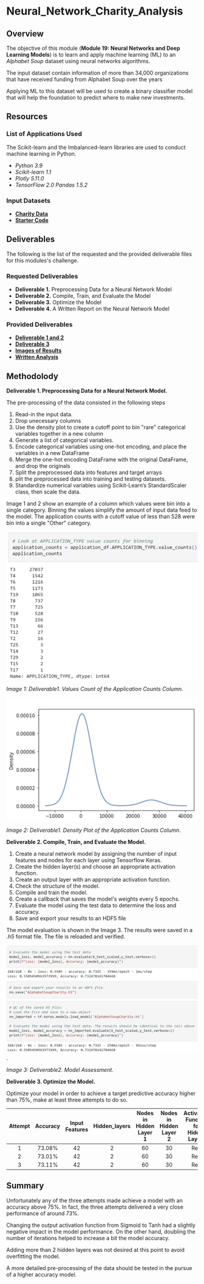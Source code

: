# Neural_Network_Charity_Analysis

## Overview

The objective of this module (**Module 19: Neural Networks and Deep Learning Models**) is to learn and apply machine learning (ML) to an _Alphabet Soup_ dataset using neural networks algorithms.

The input dataset contain information of more than 34,000 organizations that have received funding from Alphabet Soup over the years

Applying ML to this dataset will be used to create a binary classifier model that will help the foundation to predict where to make new investments.

## Resources

### List of Applications Used

The Scikit-learn and the Imbalanced-learn libraries are used to conduct machine learning in Python.

- _Python 3.9_
- _Scikit-learn 1.1_
- _Plotly 5.11.0_
- _TensorFlow 2.0_
  _Pandas 1.5.2_

### Input Datasets

- **[Charity Data](./Resources/charity_data.csv)**
- **[Starter Code](https://static.bc-edx.com/data/do-v1/m19/starter/Starter_Code.zip)**

## Deliverables

The following is the list of the requested and the provided deliverable files for this modules's challenge.

### Requested Deliverables

- **Deliverable 1.** Preprocessing Data for a Neural Network Model
- **Deliverable 2.** Compile, Train, and Evaluate the Model
- **Deliverable 3.** Optimize the Model
- **Deliverable 4.** A Written Report on the Neural Network Model

### Provided Deliverables

- **[Deliverable 1 and 2](./Deliverables_1_2/)**
- **[Deliverable 3](./Deliverable_3/)**
- **[Images of Results](./Images/)**
- **[Written Analysis](./README.md)**

## Methodolody

**Deliverable 1. Preprocessing Data for a Neural Network Model.**

The pre-processing of the data consisted in the following steps

1. Read-in the input data.
2. Drop unecessary columns
3. Use the density plot to create a cutoff point to bin "rare" categorical variables together in a new column
4. Generate a list of categorical variables.
5. Encode categorical variables using one-hot encoding, and place the variables in a new DataFrame
6. Merge the one-hot encoding DataFrame with the original DataFrame, and drop the originals
7. Split the preprocessed data into features and target arrays
8. plit the preprocessed data into training and testing datasets.
9. Standardize numerical variables using Scikit-Learn’s StandardScaler class, then scale the data.

Image 1 and 2 show an example of a column which values were bin into a single category. Binning the values simplify the amount of input data feed to the model. The application counts with a cutoff value of less than 528 were bin into a single "Other" category.

![Deliverable 1: Column to Bin](./Images/Deliverable1_Application_Counts_Value_Counts.png)

_Image 1: Deliverable1. Values Count of the Application Counts Column_.

![Deliverable 1: Application Counts Density Plot](./Images/Deliverable1_DensityPlot_Application_Counts.png)

_Image 2: Deliverable1. Density Plot of the Application Counts Column_.

**Deliverable 2. Compile, Train, and Evaluate the Model.**

1. Create a neural network model by assigning the number of input features and nodes for each layer using Tensorflow Keras.
2. Create the hidden layer(s) and choose an appropriate activation function.
3. Create an output layer with an appropriate activation function.
4. Check the structure of the model.
5. Compile and train the model.
6. Create a callback that saves the model's weights every 5 epochs.
7. Evaluate the model using the test data to determine the loss and accuracy.
8. Save and export your results to an HDF5 file

The model evaluation is shown in the Image 3. The results were saved in a _.h5_ format file. The file is reloaded and verified.

![Deliverable 2: Model Assessment](./Images/Deliverable2_Model_Evaluation.png).

_Image 3: Deliverable2. Model Assessment_.

**Deliverable 3. Optimize the Model.**

Optimize your model in order to achieve a target predictive accuracy higher than 75%, make at least three attempts to do so.

| Attempt | Accuracy | Input Features | Hidden_layers | Nodes in Hidden Layer 1 | Nodes in Hidden Layer 2 | Activation Function for Hidden Layers | Activation Function for Output Layers | Total Parameters | Number of Iterations |    Loss Function    | Optimizer | Metrics  |
| :-----: | :------: | :------------: | :-----------: | :---------------------: | :---------------------: | :-----------------------------------: | :-----------------------------------: | :--------------: | :------------------: | :-----------------: | :-------: | :------: |
|    1    |  73.08%  |       42       |       2       |           60            |           30            |                 Relu                  |                Sigmoid                |       4381       |          50          | Binary_Crossentropy |   Adam    | Accuracy |
|    2    |  73.01%  |       42       |       2       |           60            |           30            |                 Relu                  |                 Tanh                  |       4381       |          50          | Binary_Crossentropy |   Adam    | Accuracy |
|    3    |  73.11%  |       42       |       2       |           60            |           30            |                 Relu                  |                 Tanh                  |       4381       |         100          | Binary_Crossentropy |   Adam    | Accuracy |

## Summary

Unfortunately any of the three attempts made achieve a model with an accuracy above 75%. In fact, the three attempts delivered a very close performance of around 73%.

Changing the output activation function from Sigmoid to Tanh had a slightly negative impact in the model performance. On the other hand, doubling the number of iterations helped to increase a bit the model accuracy.

Adding more than 2 hidden layers was not desired at this point to avoid overfitting the model.

A more detailed pre-processing of the data should be tested in the pursue of a higher accuracy model.
